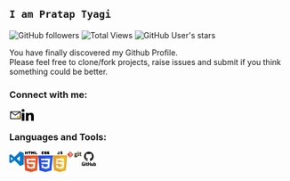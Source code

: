 ## `I am Pratap Tyagi`
![GitHub followers](https://img.shields.io/github/followers/PratapTyagi?style=for-the-badge)
![Total Views](https://views.whatilearened.today/views/github/PratapTyagi/PratapTyagi.svg)
![GitHub User's stars](https://img.shields.io/github/stars/PratapTyagi?style=for-the-badge)
<br />

You have finally discovered my Github Profile.
<br />
Please feel free to clone/fork projects, raise issues and submit if you think something could be better.
<br/>

### Connect with me:
[<img align="left" alt="Pratap | email" width="22px" src="https://github.com/S1ddharth-Sharma/S1ddharth-Sharma/blob/master/icons/social-media/email.png" />][email]
[<img align="left" alt="Pratap | linkedin" width="22px" src="https://github.com/S1ddharth-Sharma/S1ddharth-Sharma/blob/master/icons/social-media/linkedin.svg" />][linkedin]

<br />

### Languages and Tools:
<img align="left" alt="Visual Studio Code" width="26px" src="https://github.com/S1ddharth-Sharma/S1ddharth-Sharma/blob/master/icons/tools/visual-studio-code.svg" />
<img align="left" alt="HTML5" width="26px" src="https://github.com/S1ddharth-Sharma/S1ddharth-Sharma/blob/master/icons/tools/html.svg" />
<img align="left" alt="CSS3" width="26px" src="https://github.com/S1ddharth-Sharma/S1ddharth-Sharma/blob/master/icons/tools/css.svg" />
<img align="left" alt="JavaScript" width="26px" src="https://github.com/S1ddharth-Sharma/S1ddharth-Sharma/blob/master/icons/tools/javascript.svg" />
<img align="left" alt="Git" width="26px" src="https://github.com/S1ddharth-Sharma/S1ddharth-Sharma/blob/master/icons/tools/git.svg" />
<img align="left" alt="GitHub" width="26px" src="https://github.com/S1ddharth-Sharma/S1ddharth-Sharma/blob/master/icons/tools/github.svg" />
<br />

[email]: https://tyagipratap111@gmail.com
[linkedin]: https://www.linkedin.com/in/pratap-tyagi-48a387186
